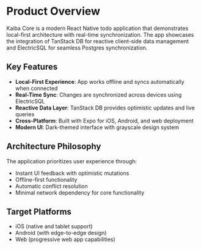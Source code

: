# Product Overview

Kaiba Core is a modern React Native todo application that demonstrates local-first architecture with real-time synchronization. The app showcases the integration of TanStack DB for reactive client-side data management and ElectricSQL for seamless Postgres synchronization.

## Key Features

- **Local-First Experience**: App works offline and syncs automatically when connected
- **Real-Time Sync**: Changes are synchronized across devices using ElectricSQL
- **Reactive Data Layer**: TanStack DB provides optimistic updates and live queries
- **Cross-Platform**: Built with Expo for iOS, Android, and web deployment
- **Modern UI**: Dark-themed interface with grayscale design system

## Architecture Philosophy

The application prioritizes user experience through:

- Instant UI feedback with optimistic mutations
- Offline-first functionality
- Automatic conflict resolution
- Minimal network dependency for core functionality

## Target Platforms

- iOS (native and tablet support)
- Android (with edge-to-edge design)
- Web (progressive web app capabilities)
